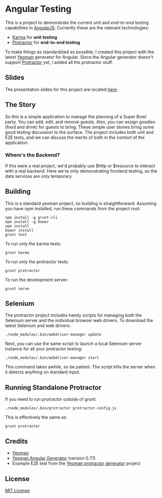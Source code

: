 
# Angular Testing
This is a project to demonstrate the current _unit_ and _end-to-end_ testing capabilities in [AngularJS][angular]. Currently these are the relevant technologies:

* [Karma][karma] for __unit testing__
* [Protractor][protractor] for __end-to-end testing__

To make things as standardized as possible, I created this project with the latest [Yeoman][yeoman] generator for Angular. Since the Angular generator doesn't support [Protractor][protractor] yet, I added all the protractor stuff.

## Slides
The presentation slides for this project are located [here][prez].

## The Story
So this is a simple application to manage the planning of a Super Bowl party. You can add, edit, and remove guests. Also, you can assign goodies (food and drink) for guests to bring. These simple user stories bring some good testing discussion to the surface. The project includes both unit and E2E tests, and we can discuss the merits of both in the context of the application.

### Where's the Backend?
If this were a real project, we'd probably use $http or $resource to interact with a real backend. Here we're only demonstrating frontend testing, so the data services are only temporary.

## Building
This is a standard yeoman project, so building is straightforward. Assuming you have npm installed, run these commands from the project root:

    npm install -g grunt-cli
    npm install -g bower
    npm install
    bower install
    grunt test

To run _only_ the karma tests:

    grunt karma

To run _only_ the protractor tests:

    grunt protractor

To run the development server:

    grunt serve

## Selenium
The protractor project includes handy scripts for managing both the Selenium server and the individual browser web drivers. To download the latest Selenium and web drivers:

    ./node_modules/.bin/webdriver-manager update

Next, you can use the same script to launch a local Selenium server instance for all your protractor testing:

    ./node_modules/.bin/webdriver-manager start

This command takes awhile, so be patient. The script kills the server when it detects anything on standard input.

## Running Standalone Protractor
If you need to run protractor outside of grunt:

    ./node_modules/.bin/protractor protractor-config.js

This is effectively the same as:

    grunt protractor


## Credits

* [Yeoman][yeoman]
* [Yeoman Angular Generator][generator] (version 0.7.1)
* Example E2E test from the [Yeoman protractor generator][ypg] project

## License
[MIT License][mit]


[angular]: http://angularjs.org/
[karma]: http://karma-runner.github.io/0.10/index.html
[protractor]: https://github.com/angular/protractor
[prez]: http://spitimage.com/angular-testing-prez
[yeoman]: http://yeoman.io/
[generator]: https://github.com/yeoman/generator-angular
[ypg]: https://github.com/andresdominguez/generator-protractor
[mit]: http://en.wikipedia.org/wiki/MIT_License

